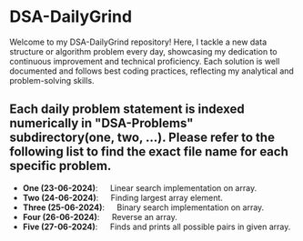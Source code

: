 # DSA-DailyGrind
Welcome to my DSA-DailyGrind repository! Here, I tackle a new data structure or algorithm problem every day, showcasing my dedication to continuous improvement and technical proficiency. Each solution is well documented and follows best coding practices, reflecting my analytical and problem-solving skills.

## Each daily problem statement is indexed numerically in "DSA-Problems" subdirectory(one, two, ...). Please refer to the following list to find the exact file name for each specific problem.

- **One (23-06-2024)**: &emsp; Linear search implementation on array.
- **Two (24-06-2024)**: &emsp; Finding largest array element.
- **Three (25-06-2024)**: &emsp; Binary search implementation on array.
- **Four (26-06-2024)**: &emsp; Reverse an array.
- **Five (27-06-2024)**: &emsp; Finds and prints all possible pairs in given array.

